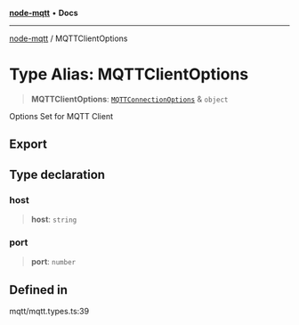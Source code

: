 [**node-mqtt**](../README.md) • **Docs**

***

[node-mqtt](../globals.md) / MQTTClientOptions

# Type Alias: MQTTClientOptions

> **MQTTClientOptions**: [`MQTTConnectionOptions`](MQTTConnectionOptions.md) & `object`

Options Set for MQTT Client

## Export

## Type declaration

### host

> **host**: `string`

### port

> **port**: `number`

## Defined in

mqtt/mqtt.types.ts:39
